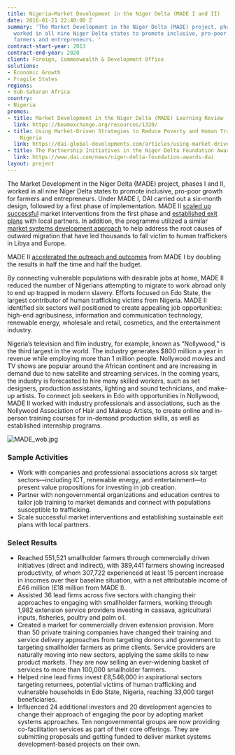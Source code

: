 ```yaml
---
title: Nigeria—Market Development in the Niger Delta (MADE I and II)
date: 2016-01-21 22:40:00 Z
summary: 'The Market Development in the Niger Delta (MADE) project, phases I and II,
  worked in all nine Niger Delta states to promote inclusive, pro-poor growth for
  farmers and entrepreneurs. '
contract-start-year: 2013
contract-end-year: 2020
client: Foreign, Commonwealth & Development Office
solutions:
- Economic Growth
- Fragile States
regions:
- Sub-Saharan Africa
country:
- Nigeria
promos:
- title: Market Development in the Niger Delta (MADE) Learning Review
  link: https://beamexchange.org/resources/1320/
- title: Using Market-Driven Strategies to Reduce Poverty and Human Trafficking in
    Nigeria
  link: https://dai-global-developments.com/articles/using-market-driven-strategies-to-reduce-poverty-and-human-trafficking-in-nigeria
- title: The Partnership Initiatives in the Niger Delta Foundation Awards DAI
  link: https://www.dai.com/news/niger-delta-foundation-awards-dai
layout: project
---
```


The Market Development in the Niger Delta (MADE) project, phases I and II, worked in all nine Niger Delta states to promote inclusive, pro-poor growth for farmers and entrepreneurs. Under MADE I, DAI carried out a six-month design, followed by a first phase of implementation. MADE II [scaled up successful](http://dai-global-developments.com/articles/using-market-driven-strategies-to-reduce-poverty-and-human-trafficking-in-nigeria/) market interventions from the first phase and [established exit plans](https://beamexchange.org/practice/programme-index/279/) with local partners. In addition, the programme utilized a similar [market systems development approach](http://dai-global-developments.com/articles/market-systems-development-a-primer-on-pro-poor-programming/) to help address the root causes of outward migration that have led thousands to fall victim to human traffickers in Libya and Europe.

MADE II [accelerated the outreach and outcomes](https://beamexchange.org/practice/programme-index/279/) from MADE I by doubling the results in half the time and half the budget.

By connecting vulnerable populations with desirable jobs at home, MADE II reduced the number of Nigerians attempting to migrate to work abroad only to end up trapped in modern slavery. Efforts focused on Edo State, the largest contributor of human trafficking victims from Nigeria. MADE II identified six sectors well positioned to create appealing job opportunities: high-end agribusiness, information and communication technology, renewable energy, wholesale and retail, cosmetics, and the entertainment industry.

Nigeria’s television and film industry, for example, known as “Nollywood,” is the third largest in the world. The industry generates $800 million a year in revenue while employing more than 1 million people. Nollywood movies and TV shows are popular around the African continent and are increasing in demand due to new satellite and streaming services. In the coming years, the industry is forecasted to hire many skilled workers, such as set designers, production assistants, lighting and sound technicians, and make-up artists. To connect job seekers in Edo with opportunities in Nollywood, MADE II worked with industry professionals and associations, such as the Nollywood Association of Hair and Makeup Artists, to create online and in-person training courses for in-demand production skills, as well as established internship programs.

![MADE_web.jpg](https://assetify-dai.com/projects/made-nigeria-2.jpg)

### Sample Activities

* Work with companies and professional associations across six target sectors—including ICT, renewable energy, and entertainment—to present value propositions for investing in job creation.
* Partner with nongovernmental organizations and education centres to tailor job training to market demands and connect with populations susceptible to trafficking.
* Scale successful market interventions and establishing sustainable exit plans with local partners.

### Select Results

* Reached 551,521 smallholder farmers through commercially driven initiatives (direct and indirect), with 389,441 farmers showing increased productivity, of whom 307,722 experienced at least 15 percent increase in incomes over their baseline situation, with a net attributable income of £46 million (£18 million from MADE I).
* Assisted 36 lead firms across five sectors with changing their approaches to engaging with smallholder farmers, working through 1,982 extension service providers investing in cassava, agricultural inputs, fisheries, poultry and palm oil.
* Created a market for commercially driven extension provision. More than 50 private training companies have changed their training and service delivery approaches from targeting donors and government to targeting smallholder farmers as prime clients. Service providers are naturally moving into new sectors, applying the same skills to new product markets. They are now selling an ever-widening basket of services to more than 100,000 smallholder farmers.
* Helped nine lead firms invest £8,546,000 in aspirational sectors targeting returnees, potential victims of human trafficking and vulnerable households in Edo State, Nigeria, reaching 33,000 target beneficiaries.
* Influenced 24 additional investors and 20 development agencies to change their approach of engaging the poor by adopting market systems approaches. Ten nongovernmental groups are now providing co-facilitation services as part of their core offerings. They are submitting proposals and getting funded to deliver market systems development-based projects on their own.
